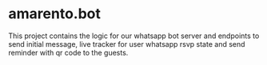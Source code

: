 # amarento.bot

This project contains the logic for our whatsapp bot server and endpoints to send initial message, live tracker for user whatsapp rsvp state and send reminder with qr code to the guests.

